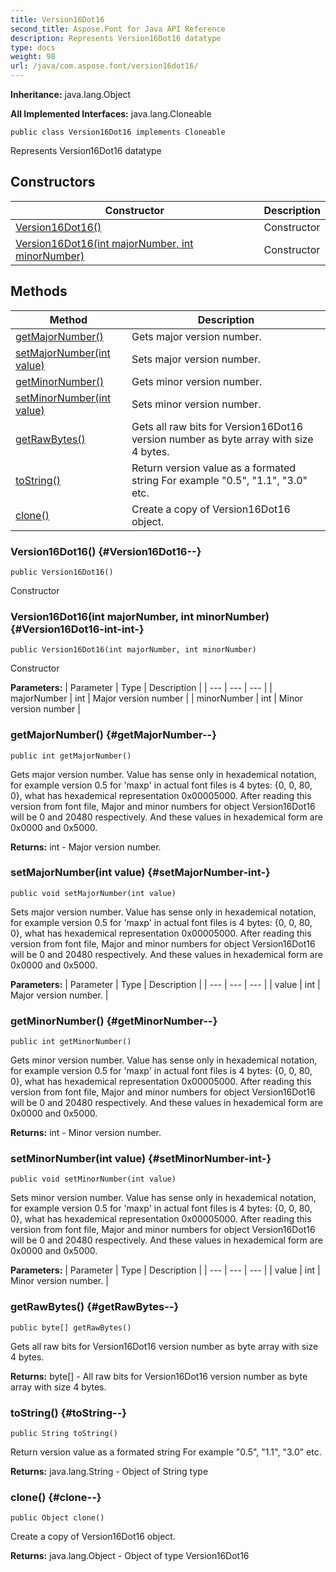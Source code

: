 ```yaml
---
title: Version16Dot16
second_title: Aspose.Font for Java API Reference
description: Represents Version16Dot16 datatype
type: docs
weight: 98
url: /java/com.aspose.font/version16dot16/
---
```

**Inheritance:**
java.lang.Object

**All Implemented Interfaces:**
java.lang.Cloneable
```
public class Version16Dot16 implements Cloneable
```

Represents Version16Dot16 datatype
## Constructors

| Constructor | Description |
| --- | --- |
| [Version16Dot16()](#Version16Dot16--) | Constructor |
| [Version16Dot16(int majorNumber, int minorNumber)](#Version16Dot16-int-int-) | Constructor |
## Methods

| Method | Description |
| --- | --- |
| [getMajorNumber()](#getMajorNumber--) | Gets major version number. |
| [setMajorNumber(int value)](#setMajorNumber-int-) | Sets major version number. |
| [getMinorNumber()](#getMinorNumber--) | Gets minor version number. |
| [setMinorNumber(int value)](#setMinorNumber-int-) | Sets minor version number. |
| [getRawBytes()](#getRawBytes--) | Gets all raw bits for Version16Dot16 version number as byte array with size 4 bytes. |
| [toString()](#toString--) | Return version value as a formated string For example "0.5", "1.1", "3.0" etc. |
| [clone()](#clone--) | Create a copy of  Version16Dot16  object. |
### Version16Dot16() {#Version16Dot16--}
```
public Version16Dot16()
```


Constructor

### Version16Dot16(int majorNumber, int minorNumber) {#Version16Dot16-int-int-}
```
public Version16Dot16(int majorNumber, int minorNumber)
```


Constructor

**Parameters:**
| Parameter | Type | Description |
| --- | --- | --- |
| majorNumber | int | Major version number |
| minorNumber | int | Minor version number |

### getMajorNumber() {#getMajorNumber--}
```
public int getMajorNumber()
```


Gets major version number. Value has sense only in hexademical notation, for example version 0.5 for 'maxp' in actual font files is 4 bytes: \{0, 0, 80, 0\}, what has hexademical representation 0x00005000. After reading this version from font file, Major and minor numbers for object  Version16Dot16  will be 0 and 20480 respectively. And these values in hexademical form are 0x0000 and 0x5000.

**Returns:**
int - Major version number.
### setMajorNumber(int value) {#setMajorNumber-int-}
```
public void setMajorNumber(int value)
```


Sets major version number. Value has sense only in hexademical notation, for example version 0.5 for 'maxp' in actual font files is 4 bytes: \{0, 0, 80, 0\}, what has hexademical representation 0x00005000. After reading this version from font file, Major and minor numbers for object  Version16Dot16  will be 0 and 20480 respectively. And these values in hexademical form are 0x0000 and 0x5000.

**Parameters:**
| Parameter | Type | Description |
| --- | --- | --- |
| value | int | Major version number. |

### getMinorNumber() {#getMinorNumber--}
```
public int getMinorNumber()
```


Gets minor version number. Value has sense only in hexademical notation, for example version 0.5 for 'maxp' in actual font files is 4 bytes: \{0, 0, 80, 0\}, what has hexademical representation 0x00005000. After reading this version from font file, Major and minor numbers for object  Version16Dot16  will be 0 and 20480 respectively. And these values in hexademical form are 0x0000 and 0x5000.

**Returns:**
int - Minor version number.
### setMinorNumber(int value) {#setMinorNumber-int-}
```
public void setMinorNumber(int value)
```


Sets minor version number. Value has sense only in hexademical notation, for example version 0.5 for 'maxp' in actual font files is 4 bytes: \{0, 0, 80, 0\}, what has hexademical representation 0x00005000. After reading this version from font file, Major and minor numbers for object  Version16Dot16  will be 0 and 20480 respectively. And these values in hexademical form are 0x0000 and 0x5000.

**Parameters:**
| Parameter | Type | Description |
| --- | --- | --- |
| value | int | Minor version number. |

### getRawBytes() {#getRawBytes--}
```
public byte[] getRawBytes()
```


Gets all raw bits for Version16Dot16 version number as byte array with size 4 bytes.

**Returns:**
byte[] - All raw bits for Version16Dot16 version number as byte array with size 4 bytes.
### toString() {#toString--}
```
public String toString()
```


Return version value as a formated string For example "0.5", "1.1", "3.0" etc.

**Returns:**
java.lang.String - Object of  String  type
### clone() {#clone--}
```
public Object clone()
```


Create a copy of  Version16Dot16  object.

**Returns:**
java.lang.Object - Object of type  Version16Dot16 
